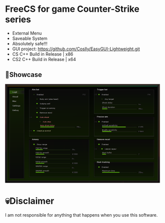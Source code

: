 # FreeCS for game Counter-Strike series
- External Menu
- Saveable System
- Absolutely safe!!!
- GUI project: https://github.com/Coslly/EasyGUI-Lightweight.git
- CS C++ Build in Release | x86
- CS2 C++ Build in Release | x64
## 🤩Showcase
![image](https://github.com/Coslly/FreeCS/blob/main/Show.png?raw=true)
# 💀Disclaimer
I am not responsible for anything that happens when you use this software.
